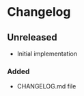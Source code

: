 # Changelog

<!-- There is always Unreleased section on the top. Subsections (Added, Changed, Fixed, Removed) should be added as needed. -->
## Unreleased
- Initial implementation

### Added
- CHANGELOG.md file
